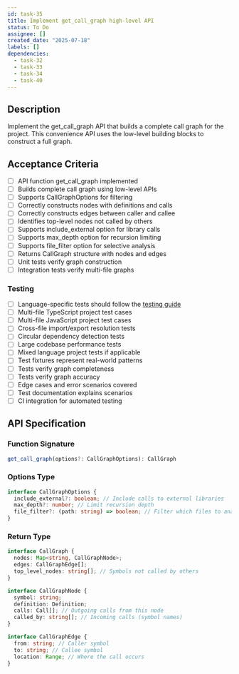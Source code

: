 ```yaml
---
id: task-35
title: Implement get_call_graph high-level API
status: To Do
assignee: []
created_date: "2025-07-18"
labels: []
dependencies:
  - task-32
  - task-33
  - task-34
  - task-40
---
```


## Description

Implement the get_call_graph API that builds a complete call graph for the project. This convenience API uses the low-level building blocks to construct a full graph.

## Acceptance Criteria

- [ ] API function get_call_graph implemented
- [ ] Builds complete call graph using low-level APIs
- [ ] Supports CallGraphOptions for filtering
- [ ] Correctly constructs nodes with definitions and calls
- [ ] Correctly constructs edges between caller and callee
- [ ] Identifies top-level nodes not called by others
- [ ] Supports include_external option for library calls
- [ ] Supports max_depth option for recursion limiting
- [ ] Supports file_filter option for selective analysis
- [ ] Returns CallGraph structure with nodes and edges
- [ ] Unit tests verify graph construction
- [ ] Integration tests verify multi-file graphs

### Testing

- [ ] Language-specific tests should follow the [testing guide](docs/testing-guide.md)
- [ ] Multi-file TypeScript project test cases
- [ ] Multi-file JavaScript project test cases
- [ ] Cross-file import/export resolution tests
- [ ] Circular dependency detection tests
- [ ] Large codebase performance tests
- [ ] Mixed language project tests if applicable
- [ ] Test fixtures represent real-world patterns
- [ ] Tests verify graph completeness
- [ ] Tests verify graph accuracy
- [ ] Edge cases and error scenarios covered
- [ ] Test documentation explains scenarios
- [ ] CI integration for automated testing

## API Specification

### Function Signature

```typescript
get_call_graph(options?: CallGraphOptions): CallGraph
```

### Options Type

```typescript
interface CallGraphOptions {
  include_external?: boolean; // Include calls to external libraries
  max_depth?: number; // Limit recursion depth
  file_filter?: (path: string) => boolean; // Filter which files to analyze
}
```

### Return Type

```typescript
interface CallGraph {
  nodes: Map<string, CallGraphNode>;
  edges: CallGraphEdge[];
  top_level_nodes: string[]; // Symbols not called by others
}

interface CallGraphNode {
  symbol: string;
  definition: Definition;
  calls: Call[]; // Outgoing calls from this node
  called_by: string[]; // Incoming calls (symbol names)
}

interface CallGraphEdge {
  from: string; // Caller symbol
  to: string; // Callee symbol
  location: Range; // Where the call occurs
}
```
